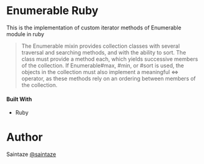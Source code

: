 # Enumerable Ruby
This is the implementation of custom iterator methods of Enumerable module in ruby

> The Enumerable mixin provides collection classes with several traversal and searching methods, and with the ability to sort. The class must provide a method each, which yields successive members of the collection. If Enumerable#max, #min, or #sort is used, the objects in the collection must also implement a meaningful <=> operator, as these methods rely on an ordering between members of the collection.

#### Built With
+ Ruby

# Author
Saintaze [@saintaze](https://github.com/saintaze/)
